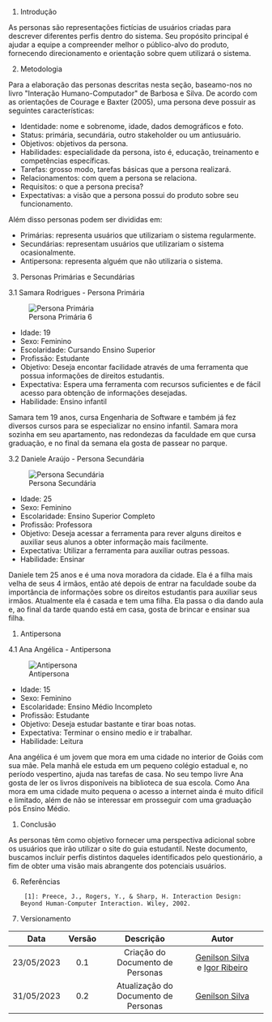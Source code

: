 1. Introdução

As personas são representações fictícias de usuários criadas para descrever diferentes perfis dentro do sistema. Seu propósito principal é ajudar a equipe a compreender melhor o público-alvo do produto, fornecendo direcionamento e orientação sobre quem utilizará o sistema.

2. Metodologia

Para a elaboração das personas descritas nesta seção, baseamo-nos no livro "Interação Humano-Computador" de Barbosa e Silva. De acordo com as orientações de Courage e Baxter (2005), uma persona deve possuir as seguintes características:

- Identidade: nome e sobrenome, idade, dados demográficos e foto.
- Status: primária, secundária, outro stakeholder ou um antiusuário.
- Objetivos: objetivos da persona.
- Habilidades: especialidade da persona, isto é, educação, treinamento e competências específicas.
- Tarefas: grosso modo, tarefas básicas que a persona realizará.
- Relacionamentos: com quem a persona se relaciona.
- Requisitos: o que a persona precisa?
- Expectativas: a visão que a persona possui do produto sobre seu funcionamento.

Além disso personas podem ser divididas em:

- Primárias: representa usuários que utilizariam o sistema regularmente.
- Secundárias: representam usuários que utilizariam o sistema ocasionalmente.
- Antipersona: representa alguém que não utilizaria o sistema.

3. Personas Primárias e Secundárias

3.1 Samara Rodrigues - Persona Primária

<figure>
  <img src="assets/PersonaPrimaria.jpg" alt="Persona Primária">
  <figcaption>Persona Primária 6</figcaption>
</figure>

- Idade: 19
- Sexo: Feminino
- Escolaridade: Cursando Ensino Superior
- Profissão: Estudante
- Objetivo: Deseja encontar facilidade através de uma ferramenta que possua informações de direitos estudantis.
- Expectativa: Espera uma ferramenta com recursos suficientes e de fácil acesso para obtenção de informações desejadas.
- Habilidade: Ensino infantil

Samara tem 19 anos, cursa Engenharia de Software e também já fez diversos cursos para se especializar no ensino infantil. Samara mora sozinha em seu apartamento, nas redondezas da faculdade em que cursa graduação, e no final da semana ela gosta de passear no parque.

3.2 Daniele Araújo - Persona Secundária

<figure>
  <img src="assets/PersonaSecundaria.jpg" alt="Persona Secundária">
  <figcaption>Persona Secundária</figcaption>
</figure>

- Idade: 25
- Sexo: Feminino
- Escolaridade: Ensino Superior Completo
- Profissão: Professora
- Objetivo: Deseja acessar a ferramenta para rever alguns direitos e auxiliar seus alunos a obter informação mais facilmente.
- Expectativa: Utilizar a ferramenta para auxiliar outras pessoas.
- Habilidade: Ensinar

Daniele tem 25 anos e é uma nova moradora da cidade. Ela é a filha mais velha de seus 4 irmãos, então até depois de entrar na faculdade soube da importância de informações sobre os direitos estudantis para auxiliar seus irmãos. Atualmente ela é casada e tem uma filha. Ela passa o dia dando aula e, ao final da tarde quando está em casa, gosta de brincar e ensinar sua filha.

1. Antipersona

4.1 Ana Angélica - Antipersona

<figure>
  <img src="assets/Antipersona.jpg" alt="Antipersona">
  <figcaption>Antipersona</figcaption>
</figure>

- Idade: 15
- Sexo: Feminino
- Escolaridade: Ensino Médio Incompleto
- Profissão: Estudante
- Objetivo: Deseja estudar bastante e tirar boas notas.
- Expectativa: Terminar o ensino medio e ir trabalhar.
- Habilidade: Leitura

Ana angélica é um jovem que mora em uma cidade no interior de Goiás com sua mãe. Pela manhã ele estuda em um pequeno colégio estadual e, no período vespertino, ajuda nas tarefas de casa. No seu tempo livre Ana gosta de ler os livros disponíveis na biblioteca de sua escola. Como Ana mora em uma cidade muito pequena o acesso a internet ainda é muito difícil e limitado, além de não se interessar em prosseguir com uma graduação pós Ensino Médio.

1. Conclusão

As personas têm como objetivo fornecer uma perspectiva adicional sobre os usuários que irão utilizar o site do guia estudantil. Neste documento, buscamos incluir perfis distintos daqueles identificados pelo questionário, a fim de obter uma visão mais abrangente dos potenciais usuários.

6. Referências


        [1]: Preece, J., Rogers, Y., & Sharp, H. Interaction Design: Beyond Human-Computer Interaction. Wiley, 2002.

7. Versionamento

| Data  | Versão |                      Descrição                       |                                                Autor                                                |                                                                                                      |
| :---: | :----: | :--------------------------------------------------: | :-------------------------------------------------------------------------------------------------: | :---------------------------------------------------------------------------------------------------------: |
| 23/05/2023 | 0.1 |      Criação do Documento de Personas     | [Genilson Silva](https://github.com/GenilsonJunior99006) e [Igor Ribeiro](https://github.com/igor-ribeir0) |
| 31/05/2023 | 0.2  |      Atualização do Documento de Personas     | [Genilson Silva](https://github.com/GenilsonJunior99006)|

